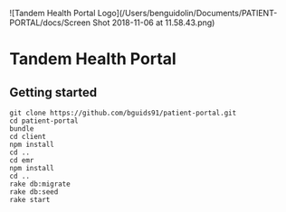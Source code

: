 ![Tandem Health Portal Logo](/Users/benguidolin/Documents/PATIENT-PORTAL/docs/Screen Shot 2018-11-06 at 11.58.43.png)

# Tandem Health Portal


## Getting started

``` shell
git clone https://github.com/bguids91/patient-portal.git
cd patient-portal
bundle
cd client
npm install
cd ..
cd emr
npm install
cd ..
rake db:migrate
rake db:seed
rake start
```
